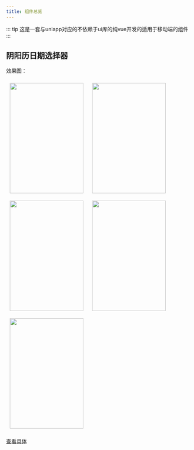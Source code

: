 ```yaml
---
title: 组件总览
---
```


::: tip
这是一套与uniapp对应的不依赖于ui库的纯vue开发的适用于移动端的组件
:::


## 阴阳历日期选择器

效果图：

<img src='https://img.cdn.aliyun.dcloud.net.cn/stream/plugin_screens/2feecfb0-b5bf-11ea-ad76-a11480dcc0f4_0.jpeg?v=1593399013' class='effect'>
<img src='https://img.cdn.aliyun.dcloud.net.cn/stream/plugin_screens/2feecfb0-b5bf-11ea-ad76-a11480dcc0f4_1.jpeg?v=1593399013' class='effect'>
<img src='https://img.cdn.aliyun.dcloud.net.cn/stream/plugin_screens/2feecfb0-b5bf-11ea-ad76-a11480dcc0f4_2.jpeg?v=1593399013' class='effect'>
<img src='https://img.cdn.aliyun.dcloud.net.cn/stream/plugin_screens/2feecfb0-b5bf-11ea-ad76-a11480dcc0f4_3.jpeg?v=1593399013' class='effect'>
<img src='https://img.cdn.aliyun.dcloud.net.cn/stream/plugin_screens/2feecfb0-b5bf-11ea-ad76-a11480dcc0f4_4.jpeg?v=1593399013' class='effect'>


[查看具体](/uniapp/datepicker.html)


<style scope>
.effect{
    width: 200px;
    height: 300px;
    margin: 10px;
}
</style>